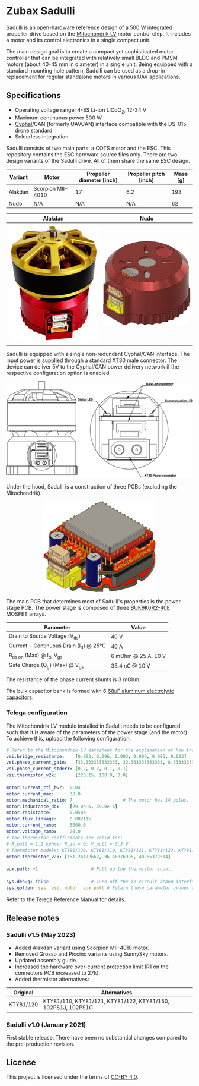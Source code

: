 # Zubax Sadulli

Sadulli is an open-hardware reference design of a 500 W integrated propeller drive based on the
[Mitochondrik LV](http://zubax.com/mitochondrik-lv) motor control chip.
It includes a motor and its control electronics in a single compact unit.

The main design goal is to create a compact yet sophisticated motor controller that can be integrated with relatively
small BLDC and PMSM motors (about 40-45 mm in diameter) in a single unit.
Being equipped with a standard mounting hole pattern,
Sadulli can be used as a drop-in replacement for regular standalone motors in various UAV applications.

## Specifications

- Operating voltage range: 4-8S Li-ion LiCoO<sub>2</sub>, 12-34 V
- Maximum continuous power 500 W
- [Cyphal](https://telega.zubax.com/)/CAN (formerly UAVCAN) interface compatible with the DS-015 drone standard
- Solderless integration

Sadulli consists of two main parts: a COTS motor and the ESC.
This repository contains the ESC hardware source files only.
There are two design variants of the Sadulli drive.
All of them share the same ESC design.

Variant  | Motor                 | Propeller diameter [inch] | Propeller pitch [inch] | Mass [g]
-------- | --------------------- | ------------------------- | ---------------------- | --------
Alakdan  | Scorpion MII-4010     | 17                        | 6.2                    | 193
Nudo     | N/A                   | N/A                       | N/A                    | 62

Alakdan | Nudo
--|--
<img src="figures/alakdan.png" width="743"/> | <img src="figures/nudo.png" />

Sadulli is equipped with a single non-redundant Cyphal/CAN interface.
The input power is supplied through a standard XT30 male connector.
The device can deliver 5V to the Cyphal/CAN power delivery network if the respective configuration option is enabled.

<img src="figures/Sadulli connectors drawing.png" />

Under the hood, Sadulli is a construction of three PCBs (excluding the Mitochondrik).

<p align="center">
<img src="figures/Sadulli PCB.png" alt="Sadulli PCB"  width="60%" />
</p>

The main PCB that determines most of Sadulli's properties is the power stage PCB.
The power stage is composed of three [BUK9K6R2-40E](https://www.digikey.com/products/en?keywords=1727-7274-1-ND)
MOSFET arrays.

Parameter                                               | Value
------------------------------------------------------- | -------------------
Drain to Source Voltage (V<sub>ds</sub>)                | 40 V
Current - Continuous Drain (I<sub>d</sub>) @ 25°C       | 40 A
R<sub>ds on</sub> (Max) @ I<sub>d</sub>, V<sub>gs</sub> | 6 mOhm @ 25 A, 10 V
Gate Charge (Q<sub>g</sub>) (Max) @ V<sub>gs</sub>      | 35.4 nC @ 10 V

The resistance of the phase current shunts is 3 mOhm.

The bulk capacitor bank is formed with 6
[68µF aluminum electrolytic capacitors](https://www.digikey.com/product-detail/en/w-rth-elektronik/860020673014/732-8860-3-ND/5727097).

### Telega configuration

The Mitochondrik LV module installed in Sadulli needs to be configured such that it is aware of the parameters of the power stage
(and the motor).
To achieve this, upload the following configuration:

```yaml
# Refer to the Mitochondrik-LV datasheet for the explanation of how the parameter values have been found.
vsi.bridge_resistance:    [0.003, 0.006, 0.003, 0.006, 0.003, 0.003]                            # [ohm]
vsi.phase_current_gain:   [33.333333333333, 33.333333333333, 8.333333333333, 8.333333333333]    # [ampere/volt]
vsi.phase_current_stderr: [0.2, 0.2, 0.1, 0.1]                                                  # [ampere]
vsi.thermistor_v2k:       [223.15, 100.0, 0.0]                                                  # for MCP9700

motor.current_ctl_bwr:  0.04
motor.current_max:      38.0
motor.mechanical_ratio: 7                   # The motor has 14 poles.
motor.inductance_dq:    [29.0e-6, 29.0e-6]
motor.resistance:       0.0508
motor.flux_linkage:     0.002115
motor.current_ramp:     5000.0
motor.voltage_ramp:     20.0
# The thermistor coefficients are valid for:
# R_pull = 1.2 kohms; R_io = 0; V_pull = 3.3 V
# Thermistor models: KTY81/120, KTY81/110, KTY81/121, KTY81/122, KTY81/150, 102PS1J, 102PS1G.
motor.thermistor_v2k: [151.24172662, 36.46076996, 40.65372514]

aux.pull: +1                    # Pull up the thermistor input.

sys.debug: false                # Turn off the in-circuit debug interfaces to enhance EMI immunity.
sys.golden: sys. vsi. motor. aux.pull # Retain these parameter groups across a factory reset.
```

Refer to the Telega Reference Manual for details.

## Release notes

### Sadulli v1.5 (May 2023)

* Added Alakdan variant using Scorpion MII-4010 motor.
* Removed Grosso and Piccino variants using SunnySky motors.
* Updated assembly guide.
* Increased the hardware over-current protection limit (R1 on the connectors PCB increased to 27k).
* Added thermistor alternatives:

Original  | Alternatives
--------- | -----------------
KTY81/120 | KTY81/110, KTY81/121, KTY81/122, KTY81/150, 102PS1J, 102PS1G

### Sadulli v1.0 (January 2021)

First stable release. There have been no substantial changes compared to the pre-production revision.

## License

This project is licensed under the terms of [CC-BY 4.0](https://creativecommons.org/licenses/by/4.0/).
